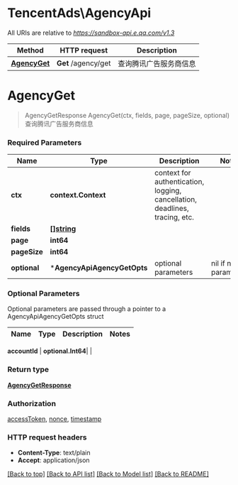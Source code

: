 # TencentAds\AgencyApi

All URIs are relative to *https://sandbox-api.e.qq.com/v1.3*

Method | HTTP request | Description
------------- | ------------- | -------------
[**AgencyGet**](AgencyApi.md#AgencyGet) | **Get** /agency/get | 查询腾讯广告服务商信息


# **AgencyGet**
> AgencyGetResponse AgencyGet(ctx, fields, page, pageSize, optional)
查询腾讯广告服务商信息

### Required Parameters

Name | Type | Description  | Notes
------------- | ------------- | ------------- | -------------
 **ctx** | **context.Context** | context for authentication, logging, cancellation, deadlines, tracing, etc.
  **fields** | [**[]string**](string.md)|  | 
  **page** | **int64**|  | 
  **pageSize** | **int64**|  | 
 **optional** | ***AgencyApiAgencyGetOpts** | optional parameters | nil if no parameters

### Optional Parameters
Optional parameters are passed through a pointer to a AgencyApiAgencyGetOpts struct

Name | Type | Description  | Notes
------------- | ------------- | ------------- | -------------



 **accountId** | **optional.Int64**|  | 

### Return type

[**AgencyGetResponse**](AgencyGetResponse.md)

### Authorization

[accessToken](../README.md#accessToken), [nonce](../README.md#nonce), [timestamp](../README.md#timestamp)

### HTTP request headers

 - **Content-Type**: text/plain
 - **Accept**: application/json

[[Back to top]](#) [[Back to API list]](../README.md#documentation-for-api-endpoints) [[Back to Model list]](../README.md#documentation-for-models) [[Back to README]](../README.md)

